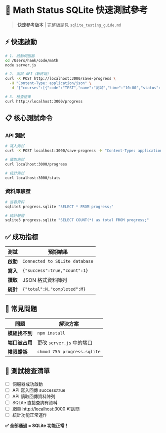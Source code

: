 # 🚀 Math Status SQLite 快速測試參考

> **快速參考版本** | 完整版請見 `sqlite_testing_guide.md`

## ⚡ **快速啟動**

```bash
# 1. 啟動伺服器
cd /Users/hank/code/math
node server.js

# 2. 測試 API（新終端）
curl -X POST http://localhost:3000/save-progress \
  -H "Content-Type: application/json" \
  -d '{"courses":[{"code":"TEST","name":"測試","time":"10:00","status":"已完成","note":"測試","completedDate":"2024-08-01"}]}'

# 3. 檢查結果
curl http://localhost:3000/progress
```

## 📋 **核心測試命令**

### **API 測試**

```bash
# 寫入測試
curl -X POST localhost:3000/save-progress -H "Content-Type: application/json" -d '{"courses":[{"code":"T1","name":"測試","time":"10:00","status":"進行中"}]}'

# 讀取測試  
curl localhost:3000/progress

# 統計測試
curl localhost:3000/stats
```

### **資料庫驗證**

```bash
# 查看資料
sqlite3 progress.sqlite "SELECT * FROM progress;"

# 統計驗證
sqlite3 progress.sqlite "SELECT COUNT(*) as total FROM progress;"
```

## ✅ **成功指標**

| 測試 | 預期結果 |
|------|----------|
| **啟動** | `Connected to SQLite database` |
| **寫入** | `{"success":true,"count":1}` |
| **讀取** | JSON 格式資料陣列 |
| **統計** | `{"total":N,"completed":M}` |

## 🔧 **常見問題**

| 問題 | 解決方案 |
|------|----------|
| **模組找不到** | `npm install` |
| **端口被占用** | 更改 `server.js` 中的端口 |
| **權限錯誤** | `chmod 755 progress.sqlite` |

## 🎯 **測試檢查清單**

- [ ] 伺服器成功啟動
- [ ] API 寫入回傳 success:true
- [ ] API 讀取回傳資料陣列
- [ ] SQLite 直接查詢有資料
- [ ] 網頁 <http://localhost:3000> 可訪問
- [ ] 統計功能正常運作

**✅ 全部通過 = SQLite 功能正常！**
